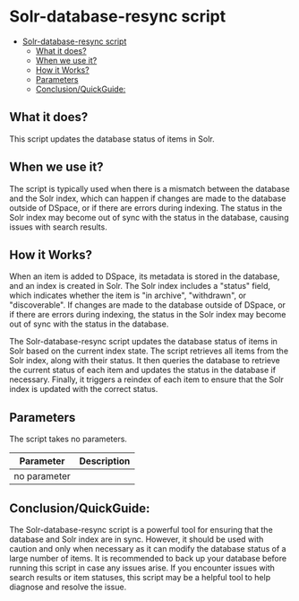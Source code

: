 # Solr-database-resync script
<!-- TOC -->
* [Solr-database-resync script](#solr-database-resync-script)
  * [What it does?](#what-it-does)
  * [When we use it?](#when-we-use-it)
  * [How it Works?](#how-it-works)
  * [Parameters](#parameters)
  * [Conclusion/QuickGuide:](#conclusionquickguide)
<!-- TOC -->
## What it does?

This script updates the database status of items in Solr.

## When we use it?

The script is typically used when there is a mismatch between the database and the Solr index, which can happen if
changes are made to the database outside of DSpace, or if there are errors during indexing. The status in the Solr index
may become out of sync with the status in the database, causing issues with search results.

## How it Works?

When an item is added to DSpace, its metadata is stored in the database, and an index is created in Solr. The Solr index
includes a "status" field, which indicates whether the item is "in archive", "withdrawn", or "discoverable". If changes
are made to the database outside of DSpace, or if there are errors during indexing, the status in the Solr index may
become out of sync with the status in the database.

The Solr-database-resync script updates the database status of items in Solr based on the current index state. The
script retrieves all items from the Solr index, along with their status. It then queries the database to retrieve the
current status of each item and updates the status in the database if necessary. Finally, it triggers a reindex of each
item to ensure that the Solr index is updated with the correct status.

## Parameters

The script takes no parameters.

| Parameter    | Description |
|--------------|-------------|
| no parameter |             |

## Conclusion/QuickGuide:

The Solr-database-resync script is a powerful tool for ensuring that the database and Solr index are in sync. However,
it should be used with caution and only when necessary as it can modify the database status of a large number of items.
It is recommended to back up your database before running this script in case any issues arise. If you encounter issues
with search results or item statuses, this script may be a helpful tool to help diagnose and resolve the issue.
